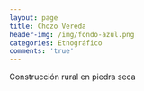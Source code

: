 ```yaml
---
layout: page
title: Chozo Vereda
header-img: /img/fondo-azul.png
categories: Etnográfico
comments: 'true'
---
```



Construcción rural en piedra seca

<div class="photos">
</div>
